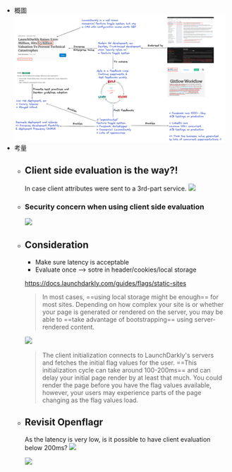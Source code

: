 - 概圖
  ![feature_toggle_thoughts.png](../assets/feature_toggle_thoughts_1672648614244_0.png)
- 考量
	- ## Client side evaluation is the way?!
	  In case client attributes were sent to a 3rd-part service.
	  ![](https://line-objects-internal.com/notes-line-dev-files/uploads/upload_d0cbdc20924aec472ad994ba9cfa3b29.png)
	- ### Security concern when using client side evaluation
	  ![](https://line-objects-internal.com/notes-line-dev-files/uploads/upload_3906147a2e640070eda07b78b2025219.png)
	- ## Consideration
	  * Make sure latency is acceptable
	  * Evaluate once --> sotre in header/cookies/local storage
	  
	  https://docs.launchdarkly.com/guides/flags/static-sites
	  > In most cases, ==using local storage might be enough== for most sites. Depending on how complex your site is or whether your page is generated or rendered on the server, you may be able to ==take advantage of bootstrapping== using server-rendered content.
	  
	  ![](https://line-objects-internal.com/notes-line-dev-files/uploads/upload_e7adfff889292ecb66e0289a065e5e56.png)
	  
	  > The client initialization connects to LaunchDarkly's servers and fetches the initial flag values for the user. ==This initialization cycle can take around 100-200ms== and can delay your initial page render by at least that much. You could render the page before you have the flag values available, however, your users may experience parts of the page changing as the flag values load.
	- ## Revisit Openflagr
	  As the latency is very low, is it possible to have client evaluation below 200ms?
	  ![](https://line-objects-internal.com/notes-line-dev-files/uploads/upload_a5e35b3bcede72e048d434ba5d9eb444.png)
	  
	  ![](https://line-objects-internal.com/notes-line-dev-files/uploads/upload_1bc485f993f7467be84c98faa979c881.png)